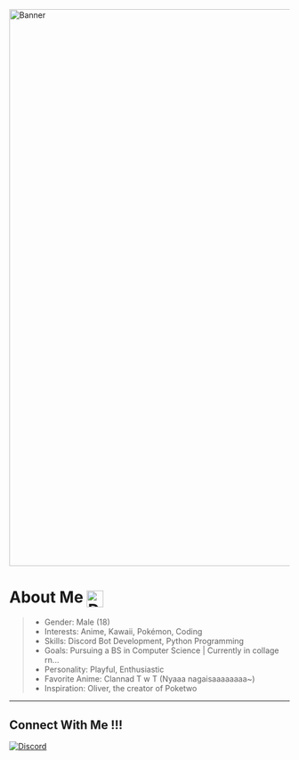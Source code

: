 <img src="https://i.pinimg.com/originals/df/28/4a/df284a3abd538a8c7fc75dd6892876e1.gif" alt="Banner" style="width: 1000px; height: auto;" />

# About Me <img src="https://i.pinimg.com/originals/6a/38/26/6a3826445f169ce496fcb21603da17e5.gif" alt="Dancing Cute" style="width: 30px; height: auto; vertical-align: middle;" />
> - Gender: Male (18)
> - Interests: Anime, Kawaii, Pokémon, Coding
> - Skills: Discord Bot Development, Python Programming
> - Goals: Pursuing a BS in Computer Science | Currently in collage rn...
> - Personality: Playful, Enthusiastic
> - Favorite Anime: Clannad T w T (Nyaaa nagaisaaaaaaaa~)
> - Inspiration: Oliver, the creator of Poketwo 
--------------------------------------------------------------------------------------------------------------------------

## Connect With Me !!!
[![Discord](https://img.shields.io/badge/Discord-7289DA?style=for-the-badge&logo=discord)](https://discord.gg/nmrAVfva)

